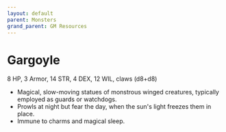 ```yaml
---
layout: default
parent: Monsters
grand_parent: GM Resources
---
```


# Gargoyle

8 HP, 3 Armor, 14 STR, 4 DEX, 12 WIL, claws (d8+d8)

- Magical, slow-moving statues of monstrous winged creatures, typically employed as guards or watchdogs. 
- Prowls at night but fear the day, when the sun's light freezes them in place.
- Immune to charms and magical sleep.